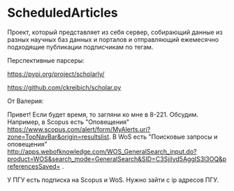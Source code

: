 # ScheduledArticles

Проект, который представляет из себя сервер, собирающий данные из разных научных баз данных и порталов и отправляющий ежемесячно подходящие публикации подписчикам по тегам.

Перспективные парсеры:

https://pypi.org/project/scholarly/

https://github.com/ckreibich/scholar.py


От Валерия:

Привет! Если будет время, то загляни ко мне в 8-221. Обсудим. Например, в Scopus есть "Оповещения" https://www.scopus.com/alert/form/MyAlerts.uri?zone=TopNavBar&origin=resultslist. В WoS есть "Поисковые запросы и оповещения" http://apps.webofknowledge.com/WOS_GeneralSearch_input.do?product=WOS&search_mode=GeneralSearch&SID=C3Sjilyd5AggIS3l3OQ&preferencesSaved= .

У ПГУ есть подписка на Scopus и WoS. Нужно зайти с ip адресов ПГУ.